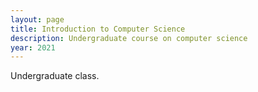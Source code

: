 ```yaml
---
layout: page
title: Introduction to Computer Science
description: Undergraduate course on computer science
year: 2021
---
```


Undergraduate class.
